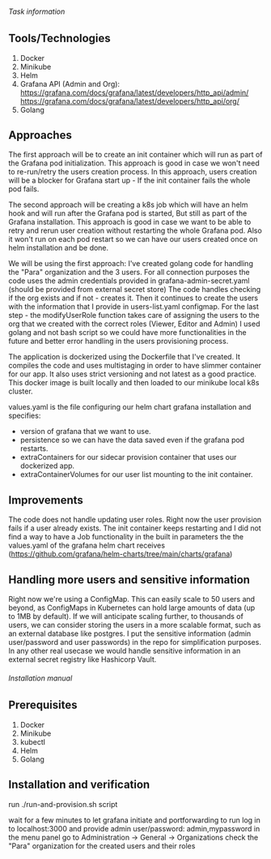 ###### Task information

## Tools/Technologies

1. Docker
2. Minikube
3. Helm
4. Grafana API (Admin and Org): https://grafana.com/docs/grafana/latest/developers/http_api/admin/ https://grafana.com/docs/grafana/latest/developers/http_api/org/
5. Golang

## Approaches

The first approach will be to create an init container which will run as part of the Grafana pod initialization.
This approach is good in case we won't need to re-run/retry the users creation process.
In this approach, users creation will be a blocker for Grafana start up - If the init container fails the whole pod fails.

The second approach will be creating a k8s job which will have an helm hook and will run after the Grafana pod is started, But still as part of the Grafana installation.
This approach is good in case we want to be able to retry and rerun user creation without restarting the whole Grafana pod.
Also it won't run on each pod restart so we can have our users created once on helm installation and be done.

We will be using the first approach:
I've created golang code for handling the "Para" organization and the 3 users.
For all connection purposes the code uses the admin credentials provided in grafana-admin-secret.yaml (should be provided from external secret store)
The code handles checking if the org exists and if not - creates it.
Then it continues to create the users with the information that I provide in users-list.yaml configmap.
For the last step - the modifyUserRole function takes care of assigning the users to the org that we created with the correct roles (Viewer, Editor and Admin)
I used golang and not bash script so we could have more functionalities in the future and better error handling in the users provisioning process.

The application is dockerized using the Dockerfile that I've created.
It compiles the code and uses multistaging in order to have slimmer container for our app.
It also uses strict versioning and not latest as a good practice.
This docker image is built locally and then loaded to our minikube local k8s cluster.

values.yaml is the file configuring our helm chart grafana installation and specifies:

- version of grafana that we want to use.
- persistence so we can have the data saved even if the grafana pod restarts.
- extraContainers for our sidecar provision container that uses our dockerized app.
- extraContainerVolumes for our user list mounting to the init container.

## Improvements

The code does not handle updating user roles. Right now the user provision fails if a user already exists.
The init container keeps restarting and I did not find a way to have a Job functionality in the built in parameters the the values.yaml of the grafana helm chart receives (https://github.com/grafana/helm-charts/tree/main/charts/grafana)

## Handling more users and sensitive information

Right now we're using a ConfigMap. This can easily scale to 50 users and beyond, as ConfigMaps in Kubernetes can hold large amounts of data (up to 1MB by default).
If we will anticipate scaling further, to thousands of users, we can consider storing the users in a more scalable format, such as an external database like postgres.
I put the sensitive information (admin user/password and user passwords) in the repo for simplification purposes. In any other real usecase we would handle sensitive information in an external secret registry like Hashicorp Vault.

###### Installation manual

## Prerequisites

1. Docker
2. Minikube
3. kubectl
4. Helm
5. Golang

## Installation and verification

run ./run-and-provision.sh script

wait for a few minutes to let grafana initiate and portforwarding to run
log in to localhost:3000 and provide admin user/password: admin,mypassword
in the menu panel go to Administration -> General -> Organizations
check the "Para" organization for the created users and their roles
